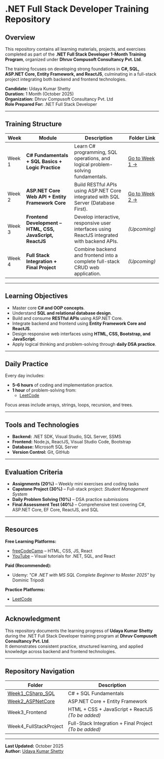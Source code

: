# .NET Full Stack Developer Training Repository

## Overview
This repository contains all learning materials, projects, and exercises completed as part of the **.NET Full Stack Developer 1-Month Training Program**, organized under **Dhruv Compusoft Consultancy Pvt. Ltd**.

The training focuses on developing strong foundations in **C#, SQL, ASP.NET Core, Entity Framework, and ReactJS**, culminating in a full-stack project integrating both backend and frontend technologies.

**Candidate:** Udaya Kumar Shetty  
**Duration:** 1 Month (October 2025)  
**Organization:** Dhruv Compusoft Consultancy Pvt. Ltd  
**Role Prepared For:** .NET Full Stack Developer  

---

## Training Structure

| Week | Module | Description | Folder Link |
|------|---------|-------------|--------------|
| Week 1 | **C# Fundamentals + SQL Basics + Logic Practice** | Learn C# programming, SQL operations, and logical problem-solving fundamentals. | [Go to Week 1 →](https://github.com/udayshetty770/UdayaKumarShetty_NET_Training-Data/tree/main/Week1_CSharp_SQL) |
| Week 2 | **ASP.NET Core Web API + Entity Framework Core** | Build RESTful APIs using ASP.NET Core integrated with SQL Server (Database First). | [Go to Week 2 →](https://github.com/udayshetty770/UdayaKumarShetty_NET_Training-Data/tree/main/Week2_ASPNetCore) |
| Week 3 | **Frontend Development – HTML, CSS, JavaScript, ReactJS** | Develop interactive, responsive user interfaces using ReactJS integrated with backend APIs. | *(Upcoming)* |
| Week 4 | **Full Stack Integration + Final Project** | Combine backend and frontend into a complete full-stack CRUD web application. | *(Upcoming)* |

---

## Learning Objectives
- Master core **C# and OOP concepts**.
- Understand **SQL and relational database design**.
- Build and consume **RESTful APIs** using ASP.NET Core.
- Integrate backend and frontend using **Entity Framework Core and ReactJS**.
- Design responsive web interfaces using **HTML, CSS, Bootstrap, and JavaScript**.
- Apply logical thinking and problem-solving through **daily DSA practice**.

---

## Daily Practice
Every day includes:
- **5–6 hours** of coding and implementation practice.  
- **1 hour** of problem-solving from:
  - [LeetCode](https://leetcode.com/u/Uday_shetty770/)

Focus areas include arrays, strings, loops, recursion, and trees.

---

## Tools and Technologies
- **Backend:** .NET SDK, Visual Studio, SQL Server, SSMS  
- **Frontend:** Node.js, ReactJS, Visual Studio Code, Bootstrap  
- **Database:** Microsoft SQL Server  
- **Version Control:** Git, GitHub  

---

## Evaluation Criteria
- **Assignments (20%)** – Weekly mini exercises and coding tasks  
- **Capstone Project (30%)** – Full-stack project: *Student Management System*  
- **Daily Problem Solving (10%)** – DSA practice submissions  
- **Final Assessment Test (40%)** – Comprehensive test covering C#, ASP.NET Core, EF Core, ReactJS, and SQL  

---

## Resources
**Free Learning Platforms:**  
- [freeCodeCamp](https://www.freecodecamp.org) – HTML, CSS, JS, React  
- [YouTube](https://www.youtube.com) – Visual tutorials for .NET, SQL, and React  

**Paid (Recommended):**  
- Udemy: *"C# .NET with MS SQL Complete Beginner to Master 2025"* by Dominic Tripodi  

**Practice Platforms:**  
- [LeetCode](https://leetcode.com/u/Uday_shetty770/)

---

## Acknowledgment
This repository documents the learning progress of **Udaya Kumar Shetty** during the .NET Full Stack Developer training program at **Dhruv Compusoft Consultancy Pvt. Ltd**.  
It demonstrates consistent practice, structured learning, and applied knowledge across backend and frontend technologies.

---

## Repository Navigation
| Folder | Description |
|---------|-------------|
| [Week1_CSharp_SQL](https://github.com/udayshetty770/UdayaKumarShetty_NET_Training-Data/tree/main/Week1_CSharp_SQL) | C# + SQL Fundamentals |
| [Week2_ASPNetCore](https://github.com/udayshetty770/UdayaKumarShetty_NET_Training-Data/tree/main/Week2_ASPNetCore) | ASP.NET Core + Entity Framework |
| Week3_Frontend | HTML + CSS + JavaScript + ReactJS *(To be added)* |
| Week4_FullStackProject | Full-Stack Integration + Final Project *(To be added)* |

---

**Last Updated:** October 2025  
**Author:** [Udaya Kumar Shetty](https://github.com/udayshetty770)
